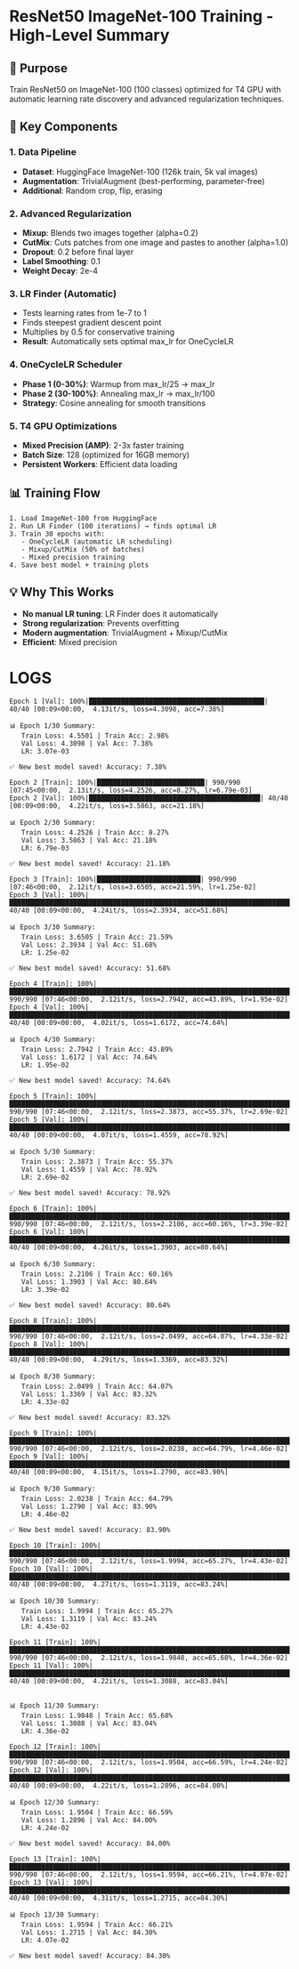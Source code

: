 # ResNet50 ImageNet-100 Training - High-Level Summary

## 🎯 **Purpose**
Train ResNet50 on ImageNet-100 (100 classes) optimized for T4 GPU with automatic learning rate discovery and advanced regularization techniques.

## 🔑 **Key Components**

### **1. Data Pipeline**
- **Dataset**: HuggingFace ImageNet-100 (126k train, 5k val images)
- **Augmentation**: TrivialAugment (best-performing, parameter-free)
- **Additional**: Random crop, flip, erasing

### **2. Advanced Regularization**
- **Mixup**: Blends two images together (alpha=0.2)
- **CutMix**: Cuts patches from one image and pastes to another (alpha=1.0)
- **Dropout**: 0.2 before final layer
- **Label Smoothing**: 0.1
- **Weight Decay**: 2e-4

### **3. LR Finder (Automatic)**
- Tests learning rates from 1e-7 to 1
- Finds steepest gradient descent point
- Multiplies by 0.5 for conservative training
- **Result**: Automatically sets optimal max_lr for OneCycleLR

### **4. OneCycleLR Scheduler**
- **Phase 1 (0-30%)**: Warmup from max_lr/25 → max_lr
- **Phase 2 (30-100%)**: Annealing max_lr → max_lr/100
- **Strategy**: Cosine annealing for smooth transitions

### **5. T4 GPU Optimizations**
- **Mixed Precision (AMP)**: 2-3x faster training
- **Batch Size**: 128 (optimized for 16GB memory)
- **Persistent Workers**: Efficient data loading

## 📊 **Training Flow**

```
1. Load ImageNet-100 from HuggingFace
2. Run LR Finder (100 iterations) → finds optimal LR
3. Train 30 epochs with:
   - OneCycleLR (automatic LR scheduling)
   - Mixup/CutMix (50% of batches)
   - Mixed precision training
4. Save best model + training plots
```


## 💡 **Why This Works**
- **No manual LR tuning**: LR Finder does it automatically
- **Strong regularization**: Prevents overfitting 
- **Modern augmentation**: TrivialAugment + Mixup/CutMix
- **Efficient**: Mixed precision 


# LOGS

```
Epoch 1 [Val]: 100%|████████████████████████████████████████████| 40/40 [00:09<00:00,  4.13it/s, loss=4.3098, acc=7.38%]

📊 Epoch 1/30 Summary:
   Train Loss: 4.5501 | Train Acc: 2.98%
   Val Loss: 4.3098 | Val Acc: 7.38%
   LR: 3.07e-03

✅ New best model saved! Accuracy: 7.38%

Epoch 2 [Train]: 100%|███████████████████████████| 990/990 [07:45<00:00,  2.13it/s, loss=4.2526, acc=8.27%, lr=6.79e-03]
Epoch 2 [Val]: 100%|███████████████████████████████████████████| 40/40 [00:09<00:00,  4.22it/s, loss=3.5863, acc=21.18%]

📊 Epoch 2/30 Summary:
   Train Loss: 4.2526 | Train Acc: 8.27%
   Val Loss: 3.5863 | Val Acc: 21.18%
   LR: 6.79e-03

✅ New best model saved! Accuracy: 21.18%

Epoch 3 [Train]: 100%|██████████████████████████| 990/990 [07:46<00:00,  2.12it/s, loss=3.6505, acc=21.59%, lr=1.25e-02]
Epoch 3 [Val]: 100%|███████████████████████████████████████████████████████████████████████████████████████████████████████████████████████████████████████████████████████████████████████| 40/40 [00:09<00:00,  4.24it/s, loss=2.3934, acc=51.68%]

📊 Epoch 3/30 Summary:
   Train Loss: 3.6505 | Train Acc: 21.59%
   Val Loss: 2.3934 | Val Acc: 51.68%
   LR: 1.25e-02

✅ New best model saved! Accuracy: 51.68%

Epoch 4 [Train]: 100%|██████████████████████████████████████████████████████████████████████████████████████████████████████████████████████████████████████████████████████| 990/990 [07:46<00:00,  2.12it/s, loss=2.7942, acc=43.89%, lr=1.95e-02]
Epoch 4 [Val]: 100%|███████████████████████████████████████████████████████████████████████████████████████████████████████████████████████████████████████████████████████████████████████| 40/40 [00:09<00:00,  4.02it/s, loss=1.6172, acc=74.64%]

📊 Epoch 4/30 Summary:
   Train Loss: 2.7942 | Train Acc: 43.89%
   Val Loss: 1.6172 | Val Acc: 74.64%
   LR: 1.95e-02

✅ New best model saved! Accuracy: 74.64%

Epoch 5 [Train]: 100%|██████████████████████████████████████████████████████████████████████████████████████████████████████████████████████████████████████████████████████| 990/990 [07:46<00:00,  2.12it/s, loss=2.3873, acc=55.37%, lr=2.69e-02]
Epoch 5 [Val]: 100%|███████████████████████████████████████████████████████████████████████████████████████████████████████████████████████████████████████████████████████████████████████| 40/40 [00:09<00:00,  4.07it/s, loss=1.4559, acc=78.92%]

📊 Epoch 5/30 Summary:
   Train Loss: 2.3873 | Train Acc: 55.37%
   Val Loss: 1.4559 | Val Acc: 78.92%
   LR: 2.69e-02

✅ New best model saved! Accuracy: 78.92%

Epoch 6 [Train]: 100%|██████████████████████████████████████████████████████████████████████████████████████████████████████████████████████████████████████████████████████| 990/990 [07:46<00:00,  2.12it/s, loss=2.2106, acc=60.16%, lr=3.39e-02]
Epoch 6 [Val]: 100%|███████████████████████████████████████████████████████████████████████████████████████████████████████████████████████████████████████████████████████████████████████| 40/40 [00:09<00:00,  4.26it/s, loss=1.3903, acc=80.64%]

📊 Epoch 6/30 Summary:
   Train Loss: 2.2106 | Train Acc: 60.16%
   Val Loss: 1.3903 | Val Acc: 80.64%
   LR: 3.39e-02

✅ New best model saved! Accuracy: 80.64%

Epoch 8 [Train]: 100%|██████████████████████████████████████████████████████████████████████████████████████████████████████████████████████████████████████████████████████| 990/990 [07:46<00:00,  2.12it/s, loss=2.0499, acc=64.07%, lr=4.33e-02]
Epoch 8 [Val]: 100%|███████████████████████████████████████████████████████████████████████████████████████████████████████████████████████████████████████████████████████████████████████| 40/40 [00:09<00:00,  4.29it/s, loss=1.3369, acc=83.32%]

📊 Epoch 8/30 Summary:
   Train Loss: 2.0499 | Train Acc: 64.07%
   Val Loss: 1.3369 | Val Acc: 83.32%
   LR: 4.33e-02

✅ New best model saved! Accuracy: 83.32%

Epoch 9 [Train]: 100%|██████████████████████████████████████████████████████████████████████████████████████████████████████████████████████████████████████████████████████| 990/990 [07:46<00:00,  2.12it/s, loss=2.0238, acc=64.79%, lr=4.46e-02]
Epoch 9 [Val]: 100%|███████████████████████████████████████████████████████████████████████████████████████████████████████████████████████████████████████████████████████████████████████| 40/40 [00:09<00:00,  4.15it/s, loss=1.2790, acc=83.90%]

📊 Epoch 9/30 Summary:
   Train Loss: 2.0238 | Train Acc: 64.79%
   Val Loss: 1.2790 | Val Acc: 83.90%
   LR: 4.46e-02

✅ New best model saved! Accuracy: 83.90%

Epoch 10 [Train]: 100%|█████████████████████████████████████████████████████████████████████████████████████████████████████████████████████████████████████████████████████| 990/990 [07:46<00:00,  2.12it/s, loss=1.9994, acc=65.27%, lr=4.43e-02]
Epoch 10 [Val]: 100%|██████████████████████████████████████████████████████████████████████████████████████████████████████████████████████████████████████████████████████████████████████| 40/40 [00:09<00:00,  4.27it/s, loss=1.3119, acc=83.24%]

📊 Epoch 10/30 Summary:
   Train Loss: 1.9994 | Train Acc: 65.27%
   Val Loss: 1.3119 | Val Acc: 83.24%
   LR: 4.43e-02

Epoch 11 [Train]: 100%|█████████████████████████████████████████████████████████████████████████████████████████████████████████████████████████████████████████████████████| 990/990 [07:46<00:00,  2.12it/s, loss=1.9848, acc=65.68%, lr=4.36e-02]
Epoch 11 [Val]: 100%|██████████████████████████████████████████████████████████████████████████████████████████████████████████████████████████████████████████████████████████████████████| 40/40 [00:09<00:00,  4.22it/s, loss=1.3088, acc=83.04%]


📊 Epoch 11/30 Summary:
   Train Loss: 1.9848 | Train Acc: 65.68%
   Val Loss: 1.3088 | Val Acc: 83.04%
   LR: 4.36e-02

Epoch 12 [Train]: 100%|█████████████████████████████████████████████████████████████████████████████████████████████████████████████████████████████████████████████████████| 990/990 [07:46<00:00,  2.12it/s, loss=1.9504, acc=66.59%, lr=4.24e-02]
Epoch 12 [Val]: 100%|██████████████████████████████████████████████████████████████████████████████████████████████████████████████████████████████████████████████████████████████████████| 40/40 [00:09<00:00,  4.22it/s, loss=1.2896, acc=84.00%]

📊 Epoch 12/30 Summary:
   Train Loss: 1.9504 | Train Acc: 66.59%
   Val Loss: 1.2896 | Val Acc: 84.00%
   LR: 4.24e-02

✅ New best model saved! Accuracy: 84.00%

Epoch 13 [Train]: 100%|█████████████████████████████████████████████████████████████████████████████████████████████████████████████████████████████████████████████████████| 990/990 [07:46<00:00,  2.12it/s, loss=1.9594, acc=66.21%, lr=4.07e-02]
Epoch 13 [Val]: 100%|██████████████████████████████████████████████████████████████████████████████████████████████████████████████████████████████████████████████████████████████████████| 40/40 [00:09<00:00,  4.31it/s, loss=1.2715, acc=84.30%]

📊 Epoch 13/30 Summary:
   Train Loss: 1.9594 | Train Acc: 66.21%
   Val Loss: 1.2715 | Val Acc: 84.30%
   LR: 4.07e-02

✅ New best model saved! Accuracy: 84.30%   
```
